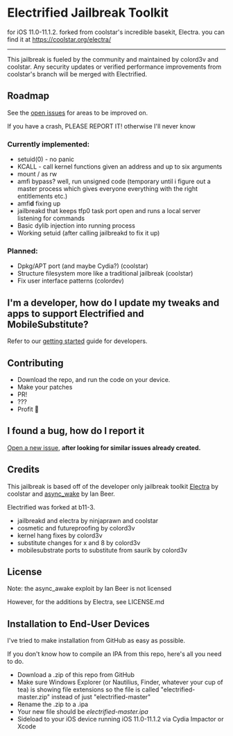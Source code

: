 # Electrified Jailbreak Toolkit 
for iOS 11.0-11.1.2.
forked from coolstar's incredible basekit, Electra. you can find it at https://coolstar.org/electra/

---

This jailbreak is fueled by the community and maintained by colord3v and coolstar. Any security updates or verified performance improvements from coolstar's branch will be merged with Electrified. 

## Roadmap
See the [open issues](https://github.com/colord3v/electra/issues) for areas to be improved on.

If you have a crash, PLEASE REPORT IT! otherwise I'll never know

### Currently implemented:
- setuid(0) - no panic
- KCALL - call kernel functions given an address and up to six arguments
- mount / as rw
- amfi bypass? well, run unsigned code (temporary until i figure out a master process which gives everyone everything with the right entitlements etc.)
- amfi**d** fixing up
- jailbreakd that keeps tfp0 task port open and runs a local server listening for commands
- Basic dylib injection into running process
- Working setuid (after calling jailbreakd to fix it up)

### Planned:
- Dpkg/APT port (and maybe Cydia?) (coolstar)
- Structure filesystem more like a traditional jailbreak (coolstar)
- Fix user interface patterns (colordev)

## I'm a developer, how do I update my tweaks and apps to support Electrified and MobileSubstitute?
Refer to our [getting started](docs/getting-started.md) guide for developers.

## Contributing

* Download the repo, and run the code on your device.
* Make your patches
* PR!
* ???
* Profit :tada:

## I found a bug, how do I report it
[Open a new issue](https://github.com/colord3v/electra/issues/new), **after looking for similar issues already created.**

## Credits

This jailbreak is based off of the developer only jailbreak toolkit [Electra](https://github.com/coolstar/electra) by coolstar and [async_wake](https://github.com/benjibobs/async_wake) by Ian Beer. 

Electrified was forked at b11-3.

* jailbreakd and electra by ninjaprawn and coolstar
* cosmetic and futureproofing by colord3v
* kernel hang fixes by colord3v
* substitute changes for x and 8 by colord3v
* mobilesubstrate ports to substitute from saurik by colord3v

## License

Note: the async_awake exploit by Ian Beer is not licensed

However, for the additions by Electra, see LICENSE.md

## Installation to End-User Devices

I've tried to make installation from GitHub as easy as possible.

If you don't know how to compile an IPA from this repo, here's all you need to do.

* Download a .zip of this repo from GitHub
* Make sure Windows Explorer (or Nautilius, Finder, whatever your cup of tea) is showing file extensions so the file is called "electrified-master.zip" instead of just "electrified-master"
* Rename the .zip to a .ipa
* Your new file should be *electrified-master.ipa* 
* Sideload to your iOS device running iOS 11.0-11.1.2 via Cydia Impactor or Xcode
